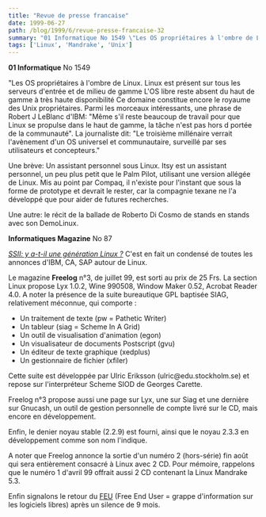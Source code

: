 ```yaml
---
title: "Revue de presse francaise"
date: 1999-06-27
path: /blog/1999/6/revue-presse-francaise-32
summary: "01 Informatique No 1549 \"Les OS propriétaires à l'ombre de Linux."
tags: ['Linux', 'Mandrake', 'Unix']
---
```


<P><B>01 Informatique</B> No 1549</P>

<P>"Les OS propriétaires à l'ombre de Linux.
Linux est présent sur tous les serveurs d'entrée et de milieu de gamme
L'OS libre reste absent du haut de gamme à très haute disponibilité
Ce domaine constitue encore le royaume des Unix propriétaires.
Parmi les morceaux intéressants, une phrase de Robert J LeBlanc d'IBM:
"Même s'il reste beaucoup de travail pour que Linux se propulse dans le
haut de gamme, la tâche n'est pas hors d portée de la communauté".
La journaliste dit: "Le troisième millénaire verrait l'avènement d'un
OS universel et communautaire, surveillé par ses utilisateurs et
concepteurs."</P>

<P>Une brève: Un assistant personnel sous Linux. Itsy est un assistant
personnel, un peu plus petit que le Palm Pilot, utilisant une version
allégée de Linux. Mis au point par Compaq, il n'existe pour l'instant
que sous la forme de prototype et devrait le rester, car la compagnie
texane ne l'a développé que pour aider de futures recherches.</P>

<P>Une autre: le récit de la ballade de Roberto Di Cosmo de stands en
stands avec son DemoLinux.</P>

<P><B>Informatiques Magazine</B> No 87</P>

<P><EM><A HREF="http://www.techweb.fr/story/CFR19990623S0004">SSII:
y a-t-il une génération Linux ?</A></EM> C'est en fait un condensé de
toutes les annonces d'IBM, CA, SAP autour de Linux.</P>

<P>Le magazine <B>Freelog</B> n°3, de juillet 99, est sorti au prix de 25 Frs. La
section Linux propose Lyx 1.0.2, Wine 990508, Window Maker 0.52, Acrobat
Reader 4.0. A noter la présence de la suite bureautique GPL
baptisée SIAG, relativement méconnue, qui comporte :</P>

<UL>

<LI>Un traitement de texte (pw = Pathetic Writer)
<LI>Un tableur (siag = Scheme In A Grid)
<LI>Un outil de visualisation d'animation (egon)
<LI>Un visualisateur de documents Postscript (gvu)
<LI>Un éditeur de texte graphique (xedplus)
<LI>Un gestionnaire de fichier (xfiler)
</UL>

<P>Cette suite est développée par Ulric Eriksson (ulric@edu.stockholm.se) et repose
sur l'interpréteur Scheme SIOD de Georges Carette.</P>

<P>Freelog n°3 propose aussi une page sur Lyx, une sur Siag et une dernière
sur Gnucash, un outil de gestion personnelle de compte livré sur le CD,
mais encore en développement.</P>

<P>Enfin, le denier noyau stable (2.2.9) est fourni, ainsi que le noyau
2.3.3 en développement comme son nom l'indique.</P>

<P>A noter que Freelog annonce la sortie d'un numéro 2 (hors-série) fin
août qui sera entièrement consacré à Linux avec 2 CD. Pour mémoire,
rappelons que le numéro 1 d'avril 99 offrait aussi 2 CD contenant la
Linux Mandrake 5.3.</P>

<P>Enfin signalons le retour du <A HREF="http://www.feu.org/">FEU</A>
(Free End User = grappe d'information sur les logiciels libres) après
un silence de 9 mois.</P>


